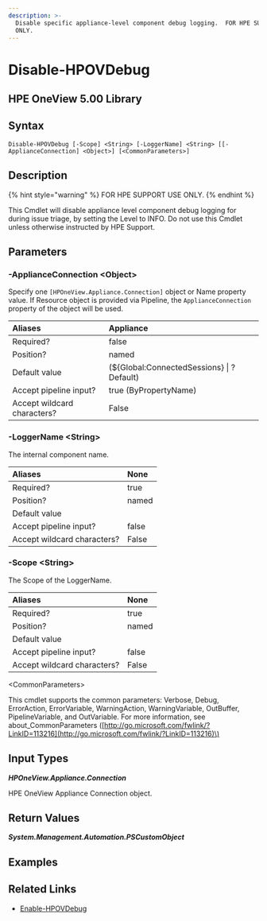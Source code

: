 ```yaml
---
description: >-
  Disable specific appliance-level component debug logging.  FOR HPE SUPPORT USE
  ONLY.
---
```


# Disable-HPOVDebug

## HPE OneView 5.00 Library

## Syntax

```text
Disable-HPOVDebug [-Scope] <String> [-LoggerName] <String> [[-ApplianceConnection] <Object>] [<CommonParameters>]
```

## Description

{% hint style="warning" %}
FOR HPE SUPPORT USE ONLY.
{% endhint %}

This Cmdlet will disable appliance level component debug logging for during issue triage, by setting the Level to INFO. Do not use this Cmdlet unless otherwise instructed by HPE Support.

## Parameters

### -ApplianceConnection &lt;Object&gt;

Specify one `[HPOneView.Appliance.Connection]` object or Name property value. If Resource object is provided via Pipeline, the `ApplianceConnection` property of the object will be used.

| Aliases | Appliance |
| :--- | :--- |
| Required? | false |
| Position? | named |
| Default value | \(${Global:ConnectedSessions} \| ? Default\) |
| Accept pipeline input? | true \(ByPropertyName\) |
| Accept wildcard characters? | False |

### -LoggerName &lt;String&gt;

The internal component name.

| Aliases | None |
| :--- | :--- |
| Required? | true |
| Position? | named |
| Default value |  |
| Accept pipeline input? | false |
| Accept wildcard characters? | False |

### -Scope &lt;String&gt;

The Scope of the LoggerName.

| Aliases | None |
| :--- | :--- |
| Required? | true |
| Position? | named |
| Default value |  |
| Accept pipeline input? | false |
| Accept wildcard characters? | False |

&lt;CommonParameters&gt;

This cmdlet supports the common parameters: Verbose, Debug, ErrorAction, ErrorVariable, WarningAction, WarningVariable, OutBuffer, PipelineVariable, and OutVariable. For more information, see about\_CommonParameters \([http://go.microsoft.com/fwlink/?LinkID=113216](http://go.microsoft.com/fwlink/?LinkID=113216)\)

## Input Types

_**HPOneView.Appliance.Connection**_

HPE OneView Appliance Connection object.

## Return Values

_**System.Management.Automation.PSCustomObject**_

## Examples

## Related Links

* [Enable-HPOVDebug](enable-hpovdebug.md)

